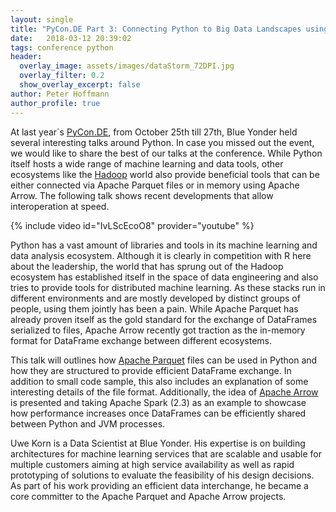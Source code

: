 ```yaml
---
layout: single
title: "PyCon.DE Part 3: Connecting Python to Big Data Landscapes using Arrow and Parquet"
date:   2018-03-12 20:39:02
tags: conference python
header:
  overlay_image: assets/images/dataStorm_72DPI.jpg
  overlay_filter: 0.2
  show_overlay_excerpt: false
author: Peter Hoffmann
author_profile: true
---
```


At last year´s [PyCon.DE](https://de.pycon.org/), from October 25th till 27th, Blue Yonder held several interesting talks around Python. In case you missed out the event, we would like to share the best of our talks at the conference. While Python itself hosts a wide range of machine learning and data tools, other ecosystems like the [Hadoop](http://hadoop.apache.org/) world also provide beneficial tools that can be either connected via Apache Parquet files or in memory using Apache Arrow. The following talk shows recent developments that allow interoperation at speed.

{% include video id="IvLScEcoO8" provider="youtube" %}

Python has a vast amount of libraries and tools in its machine learning and data analysis ecosystem. Although it is clearly in competition with R here about the leadership, the world that has sprung out of the Hadoop ecosystem has established itself in the space of data engineering and also tries to provide tools for distributed machine learning. As these stacks run in different environments and are mostly developed by distinct groups of people, using them jointly has been a pain. While Apache Parquet has already proven itself as the gold standard for the exchange of DataFrames serialized to files, Apache Arrow recently got traction as the in-memory format for DataFrame exchange between different ecosystems. 

This talk will outlines how [Apache Parquet](http://parquet.apache.org) files can be used in Python and how they are structured to provide efficient DataFrame exchange. In addition to small code sample, this also includes an explanation of some interesting details of the file format. Additionally, the idea of [Apache Arrow](https://arrow.apache.org) is presented and taking Apache Spark (2.3) as an example to showcase how performance increases once DataFrames can be efficiently shared between Python and JVM processes. 

Uwe Korn is a Data Scientist at Blue Yonder. His expertise is on building architectures for machine learning services that are scalable and usable for multiple customers aiming at high service availability as well as rapid prototyping of solutions to evaluate the feasibility of his design decisions. As part of his work providing an efficient data interchange, he became a core committer to the Apache Parquet and Apache Arrow projects.